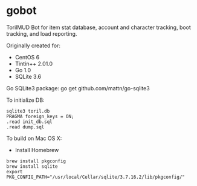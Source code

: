 gobot
=====

TorilMUD Bot for item stat database, account and character tracking, boot tracking, and load reporting.

Originally created for:

* CentOS 6
* Tintin++ 2.01.0
* Go 1.0
* SQLite 3.6

Go SQLite3 package: go get github.com/mattn/go-sqlite3

To initialize DB:

```
sqlite3 toril.db
PRAGMA foreign_keys = ON;
.read init_db.sql
.read dump.sql
```

To build on Mac OS X:

* Install Homebrew
```
brew install pkgconfig
brew install sqlite
export PKG_CONFIG_PATH="/usr/local/Cellar/sqlite/3.7.16.2/lib/pkgconfig/"
```

